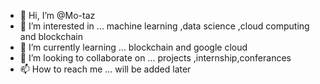 - 👋 Hi, I’m @Mo-taz
- 👀 I’m interested in ... machine learning ,data science ,cloud computing and blockchain
- 🌱 I’m currently learning ... blockchain and google cloud
- 💞️ I’m looking to collaborate on ... projects ,internship,conferances
- 📫 How to reach me ... will be added later

<!---
Mo-taz/Mo-taz is a ✨ special ✨ repository because its `README.md` (this file) appears on your GitHub profile.
You can click the Preview link to take a look at your changes.
--->
